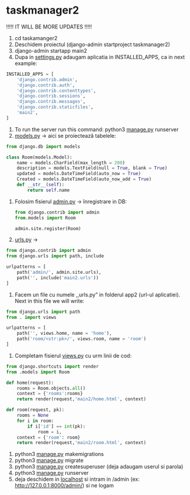 # taskmanager2


!!!!! IT WILL BE MORE UPDATES !!!!!




1. cd taskamanger2 
2. Deschidem proiectul (django-admin startproject taskmanager2)
3. django-admin startapp main2
4. Dupa in [settings.py](http://settings.py) adaugam aplicatia in INSTALLED_APPS, ca in next example:

```python
INSTALLED_APPS = [
    'django.contrib.admin',
    'django.contrib.auth',
    'django.contrib.contenttypes',
    'django.contrib.sessions',
    'django.contrib.messages',
    'django.contrib.staticfiles',
    'main2',
]
```

1. To run the server run this command: python3 [manage.py](http://manage.py) runserver
2. [models.py](http://models.py) → aici se proiectează tabelele:

```python
from django.db import models

class Room(models.Model):
    name = models.CharField(max_length = 200)
    description = models.TextField(null = True, blank = True)
    updated = models.DateTimeField(auto_now = True)
    Created = models.DateTimeField(auto_now_add = True)
    def __str__(self):
        return self.name
```

1. Folosim fisierul [admin.py](http://admin.py) → înregistrare in DB:
    
    ```python
    from django.contrib import admin
    from.models import Room
    
    admin.site.register(Room)
    ```
    
2. [urls.py](http://urls.py) →

```python
from django.contrib import admin
from django.urls import path, include

urlpatterns = [
    path('admin/', admin.site.urls),
    path('', include('main2.urls'))
]
```

1. Facem un file cu numele ,,urls.py” in folderul app2 (url-ul aplicatiei). Next in this file we will write: 

```python
from django.urls import path
from . import views

urlpatterns = [
    path('', views.home, name = 'home'),
    path('room/<str:pk>/', views.room, name = 'room')
]
```

1. Completam fisierul [views.py](http://views.py) cu urm linii de cod:

```python
from django.shortcuts import render
from .models import Room

def home(request):
    rooms = Room.objects.all()
    context = {'rooms':rooms}
    return render(request,'main2/home.html', context)

def room(request, pk):
    rooms = None
    for i in room:
        if i['id'] == int(pk):
            room = i,
    context = {'room': room}
    return render(request,'main2/room.html', context)
```

1. python3 [manage.py](http://manage.py) makemigrations
2. python3 [manage.py](http://manage.py) migrate
3. python3 [manage.py](http://manage.py) createsuperuser (deja adaugam userul si parola)
4. python3 [manage.py](http://manage.py) runserver
5. deja deschidem in [localhost](http://localhost) si intram in /admin (ex: http://127.0.0.1:8000/admin/) si ne logam